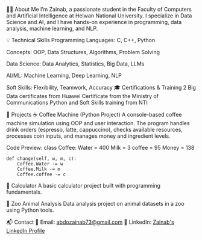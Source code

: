 👩‍💻 About Me
I’m Zainab, a passionate student in the Faculty of Computers and Artificial Intelligence at Helwan National University. I specialize in Data Science and AI, and I have hands-on experience in programming, data analysis, machine learning, and NLP.

💡 Technical Skills
Programming Languages: C, C++, Python

Concepts: OOP, Data Structures, Algorithms, Problem Solving

Data Science: Data Analytics, Statistics, Big Data, LLMs

AI/ML: Machine Learning, Deep Learning, NLP

Soft Skills: Flexibility, Teamwork, Accuracy
🎓 Certifications & Training
2 Big Data certificates from Huawei
Certificate from the Ministry of Communications
Python and Soft Skills training from NTI

📁 Projects
☕ Coffee Machine (Python Project)
A console-based coffee machine simulation using OOP and user interaction.
The program handles drink orders (espresso, latte, cappuccino), checks available resources, processes coin inputs, and manages money and ingredient levels.

Code Preview:
class Coffee:
    Water = 400
    Milk = 3
    coffee = 95
    Money = 138

    def change(self, w, m, c):
        Coffee.Water -= w
        Coffee.Milk -= m
        Coffee.coffee -= c
🧮 Calculator
A basic calculator project built with programming fundamentals.

🦁 Zoo Animal Analysis
Data analysis project on animal datasets in a zoo using Python tools.

📬 Contact
📧 Email: abdozainab73@gmail.com
🔗 LinkedIn: [Zainab's LinkedIn Profile](https://www.linkedin.com/in/zainab-abdo-65948832a?utm_source=share&utm_campaign=share_via&utm_content=profile&utm_medium=android_app)

